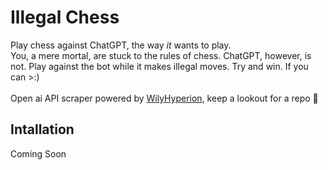 # Illegal Chess
Play chess against ChatGPT, the way *it* wants to play. <br>
You, a mere mortal, are stuck to the rules of chess. ChatGPT, however, is not. Play against the bot while it makes illegal moves. Try and win. If you can >:)
<br> <br>
Open ai API scraper powered by [WilyHyperion](https://github.com/WilyHyperion), keep a lookout for a repo 👀
<br>
## Intallation
Coming Soon
